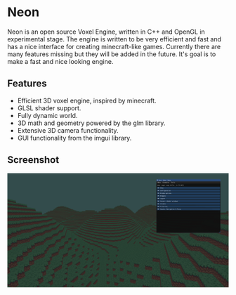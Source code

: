 # Neon
Neon is an open source Voxel Engine, written in C++ and OpenGL in experimental stage. 
The engine is written to be very efficient and fast and has a nice interface for creating
minecraft-like games. Currently there are many features missing but they will be added in the
future. It's goal is to make a fast and nice looking engine.

## Features
* Efficient 3D voxel engine, inspired by minecraft.
* GLSL shader support.
* Fully dynamic world.
* 3D math and geometry powered by the glm library.
* Extensive 3D camera functionality.
* GUI functionality from the imgui library.

## Screenshot
![Screenshot](/screenshots/image.png)
